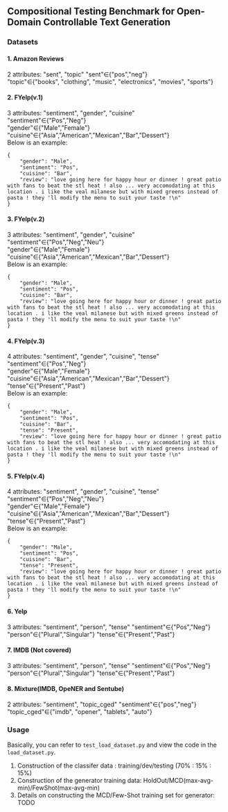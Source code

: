 ## Compositional Testing Benchmark for Open-Domain Controllable Text Generation
### Datasets
#### 1. Amazon Reviews
2 attributes: "sent", "topic" 
"sent"$\in${"pos","neg"}  
"topic"$\in${"books", "clothing", "music", "electronics", "movies", "sports"}

#### 2. FYelp(v.1)
3 attributes: "sentiment", "gender", "cuisine"  
"sentiment"$\in${"Pos","Neg"}  
"gender"$\in${"Male","Female"}  
"cuisine"$\in${"Asia","American","Mexican","Bar","Dessert"}  
Below is an example:
```
{
    "gender": "Male",
    "sentiment": "Pos",
    "cuisine": "Bar",
    "review": "love going here for happy hour or dinner ! great patio with fans to beat the stl heat ! also ... very accomodating at this location . i like the veal milanese but with mixed greens instead of pasta ! they 'll modify the menu to suit your taste !\n"
}
```
#### 3. FYelp(v.2)
3 attributes: "sentiment", "gender", "cuisine"  
"sentiment"$\in${"Pos","Neg","Neu"}  
"gender"$\in${"Male","Female"}  
"cuisine"$\in${"Asia","American","Mexican","Bar","Dessert"}  
Below is an example:
```
{
    "gender": "Male",
    "sentiment": "Pos",
    "cuisine": "Bar",
    "review": "love going here for happy hour or dinner ! great patio with fans to beat the stl heat ! also ... very accomodating at this location . i like the veal milanese but with mixed greens instead of pasta ! they 'll modify the menu to suit your taste !\n"
}
```
#### 4. FYelp(v.3)
4 attributes: "sentiment", "gender", "cuisine", "tense"  
"sentiment"$\in${"Pos","Neg"}  
"gender"$\in${"Male","Female"}  
"cuisine"$\in${"Asia","American","Mexican","Bar","Dessert"}  
"tense"$\in${"Present","Past"}  
Below is an example:
```
{
    "gender": "Male",
    "sentiment": "Pos",
    "cuisine": "Bar",
    "tense": "Present",
    "review": "love going here for happy hour or dinner ! great patio with fans to beat the stl heat ! also ... very accomodating at this location . i like the veal milanese but with mixed greens instead of pasta ! they 'll modify the menu to suit your taste !\n"
}
```
#### 5. FYelp(v.4)
4 attributes: "sentiment", "gender", "cuisine", "tense"  
"sentiment"$\in${"Pos","Neg","Neu"}  
"gender"$\in${"Male","Female"}  
"cuisine"$\in${"Asia","American","Mexican","Bar","Dessert"}  
"tense"$\in${"Present","Past"}  
Below is an example:
```
{
    "gender": "Male",
    "sentiment": "Pos",
    "cuisine": "Bar",
    "tense": "Present",
    "review": "love going here for happy hour or dinner ! great patio with fans to beat the stl heat ! also ... very accomodating at this location . i like the veal milanese but with mixed greens instead of pasta ! they 'll modify the menu to suit your taste !\n"
}
```
#### 6. Yelp
3 attributes: "sentiment", "person", "tense" 
"sentiment"$\in${"Pos","Neg"}  
"person"$\in${"Plural","Singular"}
"tense"$\in${"Present","Past"}

#### 7. IMDB (Not covered)
3 attributes: "sentiment", "person", "tense" 
"sentiment"$\in${"Pos","Neg"}  
"person"$\in${"Plural","Singular"}
"tense"$\in${"Present","Past"}

#### 8. Mixture(IMDB, OpeNER and Sentube)
2 attributes: "sentiment", "topic_cged" 
"sentiment"$\in${"pos","neg"}  
"topic_cged"$\in${"imdb", "opener", "tablets", "auto"}

### Usage
Basically, you can refer to `test_load_dataset.py` and view the code in the `load_dataset.py`.  
1. Construction of the classifer data : training/dev/testing (70% : 15% : 15%)
2. Construction of the generator training data: HoldOut/MCD(max-avg-min)/FewShot(max-avg-min)
3. Details on constructing the MCD/Few-Shot training set for generator:  
TODO

